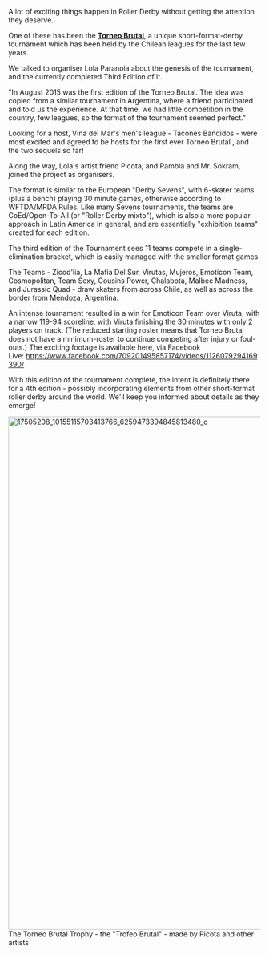 <html><body><p>A lot of exciting things happen in Roller Derby without getting the attention they deserve.

One of these has been the <strong><a href="https://www.facebook.com/Torneo-Brutal-709201495857174/">Torneo Brutal</a></strong>, a unique short-format-derby tournament which has been held by the Chilean leagues for the last few years.

We talked to organiser Lola Paranoia about the genesis of the tournament, and the currently completed Third Edition of it.

"In August 2015 was the first edition of the Torneo Brutal. The idea was copied from a similar tournament in Argentina, where a friend participated and told us the experience. At that time, we had little competition in the country, few leagues, so the format of the tournament seemed perfect."

Looking for a host, Vina del Mar's men's league - Tacones Bandidos - were most excited and agreed to be hosts for the first ever Torneo Brutal , and the two sequels so far!

Along the way, Lola's artist friend Picota, and Rambla and Mr. Sokram, joined the project as organisers.

The format is similar to the European "Derby Sevens", with 6-skater teams (plus a bench) playing 30 minute games, otherwise according to WFTDA/MRDA Rules. Like many Sevens tournaments, the teams are CoEd/Open-To-All (or "Roller Derby mixto"), which is also a more popular approach in Latin America in general, and are essentially "exhibition teams" created for each edition.

The third edition of the Tournament sees 11 teams compete in a single-elimination bracket, which is easily managed with the smaller format games.

The Teams - Zicod'lia, La Mafia Del Sur, Virutas, Mujeros, Emoticon Team, Cosmopolitan, Team Sexy, Cousins Power, Chalabota, Malbec Madness, and Jurassic Quad - draw skaters from across Chile, as well as across the border from Mendoza, Argentina.

An intense tournament resulted in a win for Emoticon Team over Viruta, with a narrow 119-94 scoreline, with Viruta finishing the 30 minutes with only 2 players on track. (The reduced starting roster means that Torneo Brutal does not have a minimum-roster to continue competing after injury or foul-outs.) The exciting footage is available here, via Facebook Live: <a href="https://www.facebook.com/709201495857174/videos/1126079294169390/">https://www.facebook.com/709201495857174/videos/1126079294169390/</a>

With this edition of the tournament complete, the intent is definitely there for a 4th edition - possibly incorporating elements from other short-format roller derby around the world. We'll keep you informed about details as they emerge!

<img class="aligncenter size-large wp-image-17398" src="https://www.scottishrollerderbyblog.com/2017/04/17505208_10155115703413766_6259473394845813480_o.jpg?w=768" alt="17505208_10155115703413766_6259473394845813480_o" width="768" height="1024"> The Torneo Brutal Trophy - the "Trofeo Brutal" - made by Picota and other artists</p></body></html>
